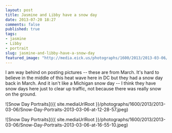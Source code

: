 ```yaml
---
layout: post
title: Jasmine and Libby have a snow day
date: 2013-07-20 18:27
comments: false
published: true
tags:
- jasmine
- Libby
- portrait
slug: jasmine-and-libby-have-a-snow-day
featured_image: "http://media.eick.us/photographs/1600/2013/2013-03-06/Snow-Day-Portraits-2013-03-06-at-12-28-57.jpeg"
---
```

I am way behind on posting pictures -- these are from March.  It's hard to believe in the middle of this heat wave here in DC but they had a snow day back in March.  And it isn't like a Michigan snow day -- I think they have snow days here just to clear up traffic, not because there was really snow on the ground.

![Snow Day Portraits]({{ site.mediaUrlRoot }}/photographs/1600/2013/2013-03-06/Snow-Day-Portraits-2013-03-06-at-12-28-57.jpeg)

![Snow Day Portraits]({{ site.mediaUrlRoot }}/photographs/1600/2013/2013-03-06/Snow-Day-Portraits-2013-03-06-at-16-55-10.jpeg)
